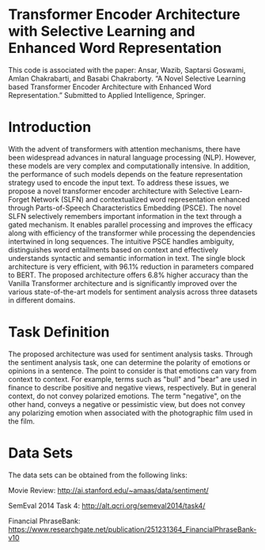 # Transformer Encoder Architecture with Selective Learning and Enhanced Word Representation

This code is associated with the paper: Ansar, Wazib, Saptarsi Goswami, Amlan Chakrabarti, and Basabi Chakraborty. “A Novel Selective Learning based Transformer Encoder Architecture with Enhanced Word Representation.” Submitted to Applied Intelligence, Springer.

# Introduction
With the advent of transformers with attention mechanisms, there have been widespread advances in natural language processing (NLP). However, these models are very complex and computationally intensive. In addition, the performance of such models depends on the feature representation strategy used to encode the input text. To address these issues, we propose a novel transformer encoder architecture with Selective Learn-Forget Network (SLFN) and contextualized word representation enhanced through Parts-of-Speech Characteristics Embedding (PSCE). The novel SLFN selectively remembers important information in the text through a gated mechanism. It enables parallel processing and improves the efficacy along with efficiency of the transformer while processing the dependencies intertwined in long sequences. The intuitive PSCE handles ambiguity, distinguishes word entailments based on context and effectively understands syntactic and semantic information in text. The single block architecture is very efficient, with 96.1% reduction in parameters compared to BERT. The proposed architecture offers 6.8% higher accuracy than the Vanilla Transformer architecture and is significantly improved over the various state-of-the-art models for sentiment analysis across three datasets in different domains.


# Task Definition
The proposed architecture was used for sentiment analysis tasks. Through the sentiment analysis task, one can determine the polarity of emotions or opinions in a sentence. The point to consider is that emotions can vary from context to context. For example, terms such as "bull" and "bear" are used in finance to describe positive and negative views, respectively. But in general context, do not convey polarized emotions. The term "negative", on the other hand, conveys a negative or pessimistic view, but does not convey any polarizing emotion when associated with the photographic film used in the film.

# Data Sets
The data sets can be obtained from the following links:

Movie Review: http://ai.stanford.edu/~amaas/data/sentiment/

SemEval 2014 Task 4: http://alt.qcri.org/semeval2014/task4/

Financial PhraseBank: https://www.researchgate.net/publication/251231364_FinancialPhraseBank-v10

